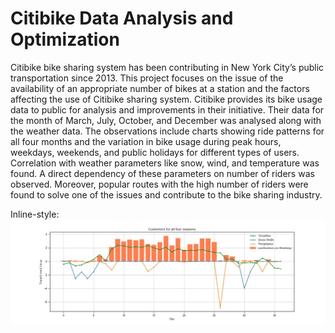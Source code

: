 # Citibike Data Analysis and Optimization

Citibike bike sharing system has been contributing in New York City’s public transportation since 2013. This project focuses on the issue of the availability of an appropriate number of bikes at a station and the factors affecting the use of Citibike sharing system. Citibike provides its bike usage data to public for analysis and improvements in their initiative. Their data for the month of March, July, October, and December was analysed along with the weather data. The observations include charts showing ride patterns for all four months and the variation in bike usage during peak hours, weekdays, weekends, and public holidays for different types of users. Correlation with weather parameters like snow, wind, and temperature was found.  A direct dependency of these parameters on number of riders was observed. Moreover, popular routes with the high number of riders were found to solve one of the issues and contribute to the bike sharing industry.


Inline-style: 
![alt text](https://github.com/hvp004/Citibike-DataAnalysis-Optimization/blob/master/graphs/cust_eve.jpg "some")


